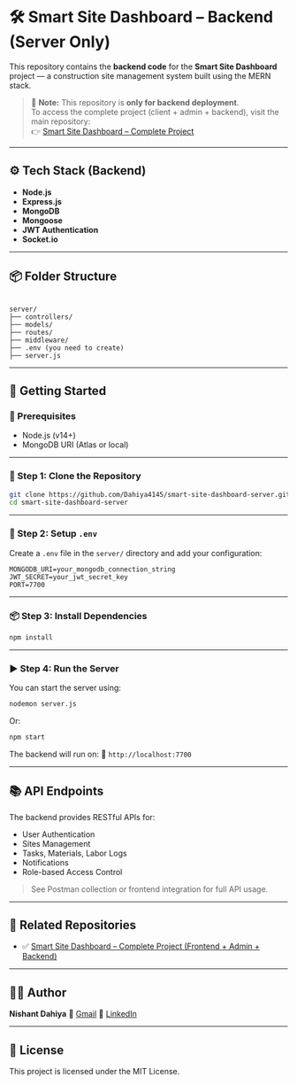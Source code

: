# 🛠️ Smart Site Dashboard – Backend (Server Only)

This repository contains the **backend code** for the **Smart Site Dashboard** project — a construction site management system built using the MERN stack.

> 🚨 **Note:** This repository is **only for backend deployment**.  
> To access the complete project (client + admin + backend), visit the main repository:  
> 👉 [Smart Site Dashboard – Complete Project](https://github.com/Dahiya4145/Smart_-Site_Dashboard_Complete_project)

---

## ⚙️ Tech Stack (Backend)

- **Node.js**
- **Express.js**
- **MongoDB**
- **Mongoose**
- **JWT Authentication**
- **Socket.io**
---

## 📦 Folder Structure

```

server/
├── controllers/
├── models/
├── routes/
├── middleware/
├── .env (you need to create)
├── server.js

````

---

## 🚀 Getting Started

### 🔧 Prerequisites

- Node.js (v14+)
- MongoDB URI (Atlas or local)

---

### 📁 Step 1: Clone the Repository

```bash
git clone https://github.com/Dahiya4145/smart-site-dashboard-server.git
cd smart-site-dashboard-server
````

---

### 📝 Step 2: Setup `.env`

Create a `.env` file in the `server/` directory and add your configuration:

```env
MONGODB_URI=your_mongodb_connection_string
JWT_SECRET=your_jwt_secret_key
PORT=7700
```

---

### 📦 Step 3: Install Dependencies

```bash
npm install
```

---

### ▶️ Step 4: Run the Server

You can start the server using:

```bash
nodemon server.js
```

Or:

```bash
npm start
```

The backend will run on:
📍 `http://localhost:7700`

---

## 📚 API Endpoints

The backend provides RESTful APIs for:

* User Authentication
* Sites Management
* Tasks, Materials, Labor Logs
* Notifications
* Role-based Access Control

> See Postman collection or frontend integration for full API usage.

---

## 🔗 Related Repositories

* ✅ [Smart Site Dashboard – Complete Project (Frontend + Admin + Backend)](https://github.com/Dahiya4145/Smart_-Site_Dashboard_Complete_project)

---

## 👨‍💻 Author

**Nishant Dahiya**
📧 [Gmail](dahiya4145@gmail.com)
💼 [LinkedIn](https://www.linkedin.com/in/nishant-dahiya-080bb4259/)

---

## 📄 License

This project is licensed under the MIT License.

```


